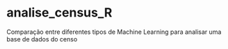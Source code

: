# analise_census_R
Comparação entre diferentes tipos de Machine Learning para analisar uma base de dados do censo
